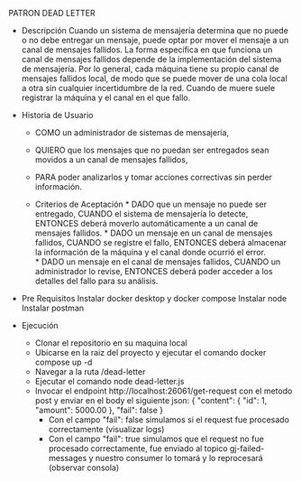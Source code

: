 PATRON DEAD LETTER

* Descripción
Cuando un sistema de mensajería determina que no puede o no debe entregar un mensaje, puede optar por mover el mensaje a un canal de mensajes fallidos.
La forma específica en que funciona un canal de mensajes fallidos depende de la implementación del sistema de mensajería.
Por lo general, cada máquina tiene su propio canal de mensajes fallidos local, de modo que se puede mover de una cola local a otra sin cualquier incertidumbre de la red.
Cuando de muere suele registrar la máquina y el canal en el que fallo.


* Historia de Usuario
    * COMO un administrador de sistemas de mensajería,
    * QUIERO que los mensajes que no puedan ser entregados sean movidos a un canal de mensajes fallidos,
    * PARA poder analizarlos y tomar acciones correctivas sin perder información.

    * Criterios de Aceptación
            * DADO que un mensaje no puede ser entregado, CUANDO el sistema de mensajería lo detecte, ENTONCES deberá moverlo automáticamente a un canal de mensajes fallidos.
            * DADO un mensaje en un canal de mensajes fallidos, CUANDO se registre el fallo, ENTONCES deberá almacenar la información de la máquina y el canal donde ocurrió el error.            
            * DADO un mensaje en el canal de mensajes fallidos, CUANDO un administrador lo revise, ENTONCES deberá poder acceder a los detalles del fallo para su análisis.
* Pre Requisitos
    Instalar docker desktop y docker compose
    Instalar node
    Instalar postman
* Ejecución
    * Clonar el repositorio en su maquina local
    * Ubicarse en la raiz del proyecto y ejecutar el comando docker compose up -d 
    * Navegar a la ruta /dead-letter
    * Ejecutar el comando node dead-letter.js
    * Invocar el endpoint http://localhost:26061/get-request con el metodo post y enviar en el body el siguiente json:
    { 
        "content": {
            "id": 1,
            "amount": 5000.00
        }, 
        "fail": false
    }
        * Con el campo "fail": false simulamos si el request fue  procesado correctamente (visualizar logs)
        * Con el campo "fail": true simulamos que el request no fue procesado correctamente, fue enviado al topico gj-failed-messages y nuestro consumer lo tomará y lo reprocesará (observar consola)